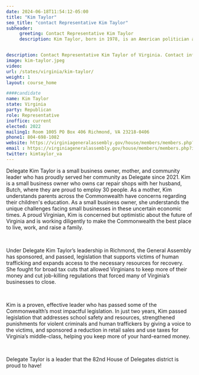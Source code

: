 ```yaml
---
date: 2024-06-18T11:54:12-05:00
title: "Kim Taylor"
seo_title: "contact Representative Kim Taylor"
subheader:
     greeting: Contact Representative Kim Taylor
     description: Kim Taylor, born in 1978, is an American politician affiliated with the Republican Party. She serves as a member of the Virginia House of Delegates, representing District 82, and assumed office on January 10, 2024.


description: Contact Representative Kim Taylor of Virginia. Contact information for Kim Taylor includes email address, phone number, and mailing address.
image: kim-taylor.jpeg
video:
url: /states/virginia/kim-taylor/
weight: 1
layout: course_home

####candidate
name: Kim Taylor
state: Virginia
party: Republican
role: Representative
inoffice: current
elected: 2022
mailing1: Room 1005 PO Box 406 Richmond, VA 23218-0406
phone1: 804-698-1082
website: https://virginiageneralassembly.gov/house/members/members.php?id=H0346/
email : https://virginiageneralassembly.gov/house/members/members.php?id=H0346/
twitter: kimtaylor_va
---
```

Delegate Kim Taylor is a small business owner, mother, and community leader who has proudly served her community as Delegate since 2021. Kim is a small business owner who owns car repair shops with her husband, Butch, where they are proud to employ 30 people. As a mother, Kim understands parents across the Commonwealth have concerns regarding their children's education. As a small business owner, she understands the unique challenges facing small businesses in these uncertain economic times. A proud Virginian, Kim is concerned but optimistic about the future of Virginia and is working diligently to make the Commonwealth the best place to live, work, and raise a family.

​

Under Delegate Kim Taylor’s leadership in Richmond, the General Assembly has sponsored, and passed, legislation that supports victims of human trafficking and expands access to the necessary resources for recovery. She fought for broad tax cuts that allowed Virginians to keep more of their money and cut job-killing regulations that forced many of Virginia’s businesses to close.

​

Kim is a proven, effective leader who has passed some of the Commonwealth’s most impactful legislation. In just two years, Kim passed legislation that addresses school safety and resources, strengthened punishments for violent criminals and human traffickers by giving a voice to the victims, and sponsored a reduction in retail sales and use taxes for Virginia’s middle-class, helping you keep more of your hard-earned money.

​

Delegate Taylor is a leader that the 82nd House of Delegates district is proud to have!

